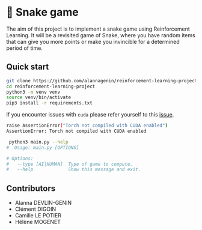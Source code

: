 # :snake: Snake game

The aim of this project is to implement a snake game using Reinforcement Learning.
It will be a revisited game of Snake, where you have random items that can give you more points or make you invincible for a determined period of time.

## Quick start

```bash
git clone https://github.com/alannagenin/reinforcement-learning-project
cd reinforcement-learning-project
python3 -m venv venv
source venv/bin/activate
pip3 install -r requirements.txt
```

If you encounter issues with `cuda` please refer yourself to this [issue](https://github.com/pytorch/pytorch/issues/30664).

```bash
raise AssertionError("Torch not compiled with CUDA enabled")
AssertionError: Torch not compiled with CUDA enabled
```

```bash
 python3 main.py --help
#  Usage: main.py [OPTIONS]

# Options:
#   --type [AI|HUMAN]  Type of game to compute.
#   --help             Show this message and exit.
```

## Contributors

- Alanna DEVLIN-GENIN
- Clément DIGOIN
- Camille LE POTIER
- Hélène MOGENET
